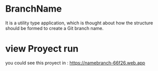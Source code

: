 # BranchName
It is a utility type application, which is thought about how the structure should be formed to create a Git branch name.

# view Proyect run 
you could see this proyect in : https://namebranch-66f26.web.app
